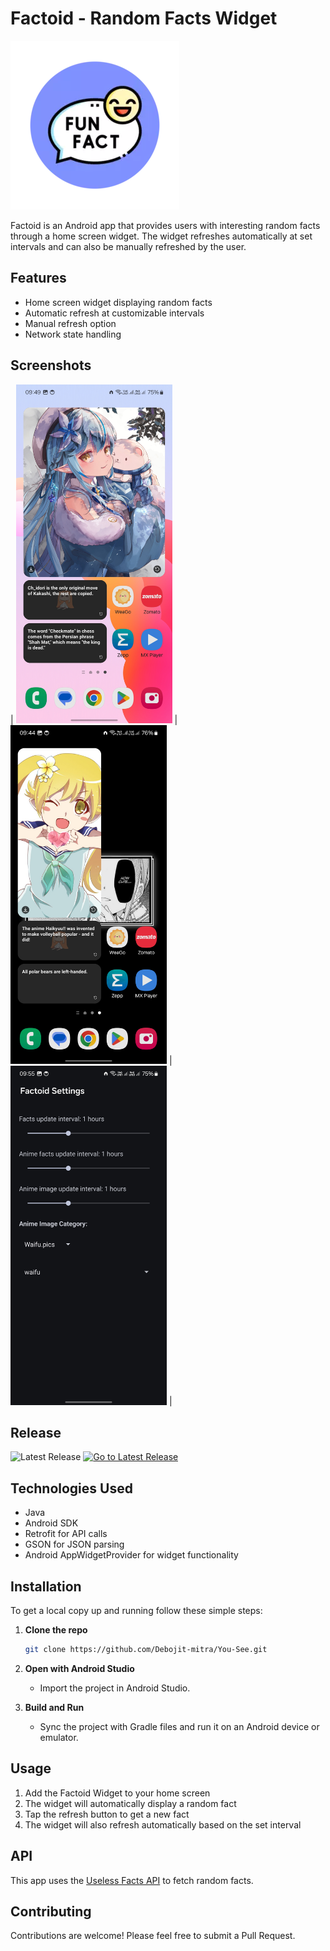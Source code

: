 # Factoid - Random Facts Widget

![Factoid Logo](screenshots/logo.webp)

Factoid is an Android app that provides users with interesting random facts through a home screen widget. The widget refreshes automatically at set intervals and can also be manually refreshed by the user.

## Features

- Home screen widget displaying random facts
- Automatic refresh at customizable intervals
- Manual refresh option
- Network state handling

## Screenshots

| <img src="screenshots/Screenshot-1.jpg" width="250" height="auto"> | <img src="screenshots/Screenshot-2.jpg" width="250" height="auto"> | <img src="screenshots/Screenshot-3.jpg" width="250" height="auto"> |

## Release

![Latest Release](https://img.shields.io/github/v/release/Debojit-mitra/Factoid?social)
[![Go to Latest Release](https://img.shields.io/badge/Go%20to%20Latest%20Release-red)](https://github.com/Debojit-mitra/Factoid/releases/latest)

## Technologies Used

- Java
- Android SDK
- Retrofit for API calls
- GSON for JSON parsing
- Android AppWidgetProvider for widget functionality

## Installation

To get a local copy up and running follow these simple steps:

1. **Clone the repo**

   ```sh
   git clone https://github.com/Debojit-mitra/You-See.git

   ```

2. **Open with Android Studio**
   - Import the project in Android Studio.
3. **Build and Run**
   - Sync the project with Gradle files and run it on an Android device or emulator.

## Usage

1. Add the Factoid Widget to your home screen
2. The widget will automatically display a random fact
3. Tap the refresh button to get a new fact
4. The widget will also refresh automatically based on the set interval

## API

This app uses the [Useless Facts API](https://uselessfacts.jsph.pl/) to fetch random facts.

## Contributing

Contributions are welcome! Please feel free to submit a Pull Request.

